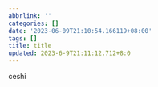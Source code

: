 ```yaml
---
abbrlink: ''
categories: []
date: '2023-06-09T21:10:54.166119+08:00'
tags: []
title: title
updated: 2023-6-9T21:11:12.712+8:0
---
```

ceshi

